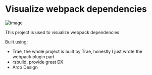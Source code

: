 # Visualize webpack dependencies

![image](https://github.com/user-attachments/assets/a37163c0-1fb5-417e-9bbf-1eedf7344ddf)

This project is used to visualize webpack dependencies

Built using:

- Trae, the whole project is built by Trae, honestly I just wrote the webpack plugin part
- rsbuild, provide great DX
- Arco Design
